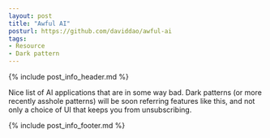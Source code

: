 ```yaml
---
layout: post
title: "Awful AI"
posturl: https://github.com/daviddao/awful-ai
tags:
- Resource
- Dark pattern
---
```


{% include post_info_header.md %}

Nice list of AI applications that are in some way bad. Dark patterns (or more recently asshole patterns) will be soon referring features like this, and not only a choice of UI that keeps you from unsubscribing.

<!--more-->
{% include post_info_footer.md %}
